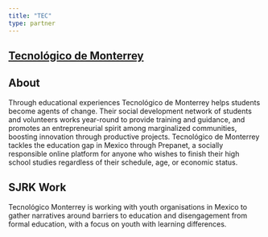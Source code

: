 ```yaml
---
title: "TEC"
type: partner
---
```

## [Tecnol&oacute;gico de Monterrey](http://tec.mx/en)

## About

Through educational experiences Tecnológico de Monterrey helps students become agents of change. Their social development network of students and volunteers works year-round to provide training and guidance, and promotes an entrepreneurial spirit among marginalized communities, boosting innovation through productive projects. Tecnológico de Monterrey tackles the education gap in Mexico through Prepanet, a socially responsible online platform for anyone who wishes to finish their high school studies regardless of their schedule, age, or economic status.

## SJRK Work

Tecnológico Monterrey is working with youth organisations in Mexico to gather narratives around barriers to education and disengagement from formal education, with a focus on youth with learning differences.
